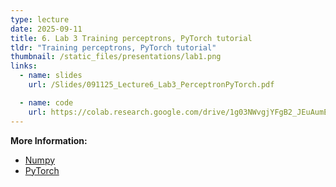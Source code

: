 ```yaml
---
type: lecture
date: 2025-09-11
title: 6. Lab 3 Training perceptrons, PyTorch tutorial
tldr: "Training perceptrons, PyTorch tutorial"
thumbnail: /static_files/presentations/lab1.png
links:
  - name: slides
    url: /Slides/091125_Lecture6_Lab3_PerceptronPyTorch.pdf

  - name: code
    url: https://colab.research.google.com/drive/1g03NWvgjYFgB2_JEuAumEY0WEAlg-JB6?usp=sharing
---
```

**More Information:**
- <a href="https://hksung.github.io/Fall25_PythonTutorial/numpy.html" target="_blank" rel="noopener noreferrer">Numpy</a>
- <a href="https://hksung.github.io/Fall25_PythonTutorial/pytorch.html" target="_blank" rel="noopener noreferrer">PyTorch</a>